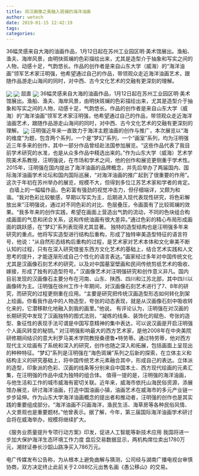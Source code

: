 ```yaml
---
title: 将汉画像之美融入斑斓的海洋油画
author: wetech
date: 2019-01-15 12:42:19
tags: 
categories: 
---
```

36幅灵感来自大海的油画作品，1月12日起在苏州工业园区明·美术馆展出。渔船、渔夫、海岸风景，由明快斑斓的色彩描绘出来，尤其是造型介于抽象和写实之间的人物，动感十足，气韵悠长。作品的创作者是来自山东大学（威海）的“海洋油画”领军艺术家汪明强，他希望通过自己的作品，带领观众走近海洋油画艺术，跟随作品游走山海间的同时，对中西、古今文化艺术的交融有更深刻的理解。
<!-- more -->
<img align="center" border="0" src="https://imgcdn.yicai.com/uppics/images/2019/01/3a65905404d6ff63497c7dd39ffc2f0a.jpg" />
<img align="center" border="0" src="https://imgcdn.yicai.com/uppics/images/2019/01/76b78cca4f7da04b3587c0697b26fb4d.jpg" />
屈直
<img align="center" border="0" src="https://imgcdn.yicai.com/uppics/images/2019/01/241395daeb342972a590323a333370a1.jpg" />
36幅灵感来自大海的油画作品，1月12日起在苏州工业园区明·美术馆展出。渔船、渔夫、海岸风景，由明快斑斓的色彩描绘出来，尤其是造型介于抽象和写实之间的人物，动感十足，气韵悠长。作品的创作者是来自山东大学（威海）的“海洋油画”领军艺术家汪明强，他希望通过自己的作品，带领观众走近海洋油画艺术，跟随作品游走山海间的同时，对中西、古今文化艺术的交融有更深刻的理解。
<img align="center" border="0" src="https://imgcdn.yicai.com/uppics/images/2019/01/24643521e30c5b63d44c77d9c8ec94ab.jpg" />
汪明强近年来一直致力于海洋主题油画的创作与推广，本次展览以“海的维度”为题，包含两个系列，一个是“梦幻”系列，一个“画室”系列，均为汪明强近三年多来的创作，其中一部分作品曾经赴法国参加展览。“这些作品代表了我目前学术研究的水准，也是从众多作品中精选出来的。”作为山东大学（威海）艺术学院美术系教授，汪明强说，在市场和学术之间，他的创作和展览更侧重于学术性。2015年，汪明强在国内提出了海洋油画的品牌概念，并先后举办了两届国内、国际海洋油画学术论坛和国内国际巡展，“对海洋油画的推广起到了很重要的作用”。这次于年初在苏州举办的展览，规模不大，但得到多位江苏艺术家和学者的肯定。
 
白墙上的一幅幅作品，色彩富有强劲的视觉冲击力，但仔细端详，又颇为和谐。“我对色彩比较敏感，早期以写实为主，后期进入现代表现性研究，将色彩解放出来”汪明强说，通过对不同色彩的对比、色层叠压，令画面有了比较斑斓的效果。“我多年来的创作实践，希望在画面上营造出气韵的流动，不同的色块组合构成画面的气息和闭合关系，这和传统油画有很大差异。”通过色彩的精心布局形成画面的跳跃感，在“梦幻”系列表现得尤其显著。
独特的造型结构也是汪明强多年来研究的重点。他将写实造型进行结构后重构，形成了独特审美造型特征的语言符号，他说：“从自然形态结构后重构的过程，是艺术家对艺术本体和文化审美不断认知的过程，只有在深入研究借鉴东西方文化艺术的基础上，结合艺术实践和人文思考的提升，才能逐渐形成自己个性化的语言表达。”画家经过多年对中国传统文化尤其是汉画像石刻艺术的研究，以及对中国墓室壁画和民间传统剪纸艺术的吸收、嫁接，形成了独有的造型符号。”
汉画像艺术对汪明强研究和创作意义非凡。国内目前发现的汉画像石主要分布在河南、山东、陕西、四川和江苏北部，其中四川以画像砖为主。汪明强在徐州工作十年期间，对汉画像石刻艺术进行了7、8年的研究，而研究的过程更侧重在应用。“主要是研究把传统汉画造型形态如何转化到架上绘画。你看我作品中的人物造型，夸张的动态表现，就是从汉画像石刻中吸收转化来的，它潜移默化地融入到我的画里。”他说。 有评论认为，汪明强在对汉画的长期研究中发现了汉画独特的图式法则，“凝练的线条、装饰化的赋色、夸张的造型、象征性的表现手法可谓是中国写意精神的集中表达，可以说汉画是开启汪明强个人画风转变的秘钥。”
对汪明强影响最大的西方艺术家，是他2008年在中央美院研修期间结识的意大利罗马美术学院教授桑德鲁•特劳蒂。通过特劳蒂，他对西方现代主义绘画有了系统和深入的研究，创作也随之深入和拓展，包括画面上呈现出的种种特征。“梦幻”系列是汪明强在“海色斑斓”系列之后新的探索，在立体主义和结构主义的研究基础上，将中国传统艺术元素融合其中，形成自己的表达。立体派的造型，印象派的色彩、汉画的线条等分别来自中国本土、西方现代绘画的元素汇集，在汪明强的作品中成为独特的组合体。
值得一提的是，汪明强的海洋油画，与他生活和工作的城市威海有密切关联。近年来，威海市依托山海民俗资源，添展馆办展览，研讨海洋油画，打造中国油画小镇，油画艺术在威海市的多元产业链一步步延伸。作为山东大学海洋油画概念的提出者和推动者，汪明强的创作也是其实践的重要组成部分。“海洋油画不只画海洋，渔民生活、海草房等各种民俗风情、人文景观也是重要题材。”他曾表示。据了解，今年，第三届国际海洋油画学术研讨会将在威海举办，规模将继续扩大。
 
 
《服务业质量提升专项行动方案》印发，促进人工智能等新技术应用
我国将进一步加大保护海洋生态环境工作力度
盘后交易数据显示，两机构席位卖出1780万元，湘财证券长沙韶山路净买入786万元。 
电广传媒发布公告称，为从根本上避免曲解与猜测，公司经与湖南广播电视台审慎协商，双方决定终止此前关于2.088亿元出售名画《愚公移山》的交易。
